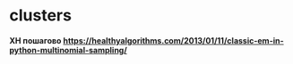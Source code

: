 # clusters


#### ХН пошагово https://healthyalgorithms.com/2013/01/11/classic-em-in-python-multinomial-sampling/
